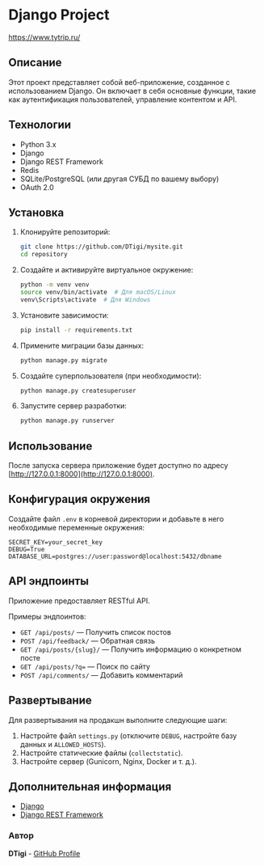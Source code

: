 # Django Project
https://www.tytrip.ru/

## Описание

Этот проект представляет собой веб-приложение, созданное с использованием Django. Он включает в себя основные функции, такие как аутентификация пользователей, управление контентом и API.

## Технологии

- Python 3.x
- Django
- Django REST Framework
- Redis
- SQLite/PostgreSQL (или другая СУБД по вашему выбору)
- OAuth 2.0

## Установка

1. Клонируйте репозиторий:

   ```sh
   git clone https://github.com/DTigi/mysite.git
   cd repository
   ```

2. Создайте и активируйте виртуальное окружение:

   ```sh
   python -m venv venv
   source venv/bin/activate  # Для macOS/Linux
   venv\Scripts\activate  # Для Windows
   ```

3. Установите зависимости:

   ```sh
   pip install -r requirements.txt
   ```

4. Примените миграции базы данных:

   ```sh
   python manage.py migrate
   ```

5. Создайте суперпользователя (при необходимости):

   ```sh
   python manage.py createsuperuser
   ```

6. Запустите сервер разработки:

   ```sh
   python manage.py runserver
   ```

## Использование

После запуска сервера приложение будет доступно по адресу [http://127.0.0.1:8000](http://127.0.0.1:8000).

## Конфигурация окружения

Создайте файл `.env` в корневой директории и добавьте в него необходимые переменные окружения:

```
SECRET_KEY=your_secret_key
DEBUG=True
DATABASE_URL=postgres://user:password@localhost:5432/dbname
```

## API эндпоинты

Приложение предоставляет RESTful API.

Примеры эндпоинтов:
- `GET /api/posts/` — Получить список постов
- `POST /api/feedback/` — Обратная связь
- `GET /api/posts/{slug}/` — Получить информацию о конкретном посте
- `GET /api/posts/?q=` — Поиск по сайту
- `POST /api/comments/` — Добавить комментарий
  
## Развертывание

Для развертывания на продакшн выполните следующие шаги:

1. Настройте файл `settings.py` (отключите `DEBUG`, настройте базу данных и `ALLOWED_HOSTS`).
2. Настройте статические файлы (`collectstatic`).
3. Настройте сервер (Gunicorn, Nginx, Docker и т. д.).


## Дополнительная информация
- [Django](https://www.djangoproject.com/)
- [Django REST Framework](https://www.django-rest-framework.org/)

### Автор
**DTigi** - [GitHub Profile](https://github.com/DTigi)



